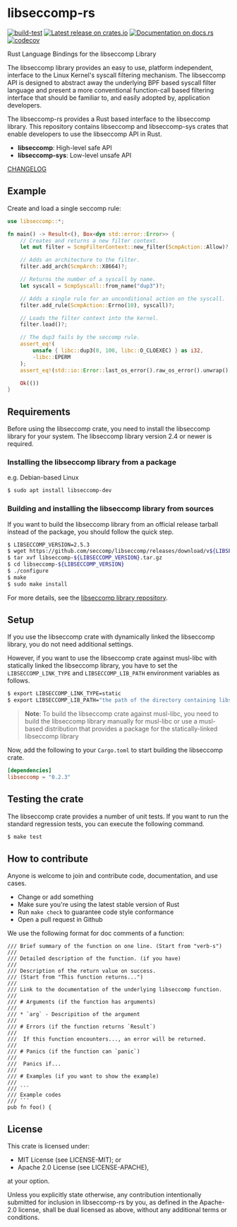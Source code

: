 # libseccomp-rs

[![build-test](https://github.com/libseccomp-rs/libseccomp-rs/actions/workflows/build-test.yaml/badge.svg?branch=main)](https://github.com/libseccomp-rs/libseccomp-rs/actions/workflows/build-test.yaml)
[![Latest release on crates.io](https://img.shields.io/crates/v/libseccomp.svg)](https://crates.io/crates/libseccomp)
[![Documentation on docs.rs](https://docs.rs/libseccomp/badge.svg)](https://docs.rs/libseccomp)
[![codecov](https://codecov.io/gh/libseccomp-rs/libseccomp-rs/branch/main/graph/badge.svg)](https://codecov.io/gh/libseccomp-rs/libseccomp-rs)

Rust Language Bindings for the libseccomp Library

The libseccomp library provides an easy to use, platform independent, interface to
the Linux Kernel's syscall filtering mechanism. The libseccomp API is designed to
abstract away the underlying BPF based syscall filter language and present a more
conventional function-call based filtering interface that should be familiar to, and
easily adopted by, application developers.

The libseccomp-rs provides a Rust based interface to the libseccomp library.
This repository contains libseccomp and libseccomp-sys crates that enable developers
to use the libseccomp API in Rust.

* **libseccomp**: High-level safe API
* **libseccomp-sys**: Low-level unsafe API

[CHANGELOG](https://github.com/libseccomp-rs/libseccomp-rs/blob/main/CHANGELOG.md)

## Example

Create and load a single seccomp rule:

```rust
use libseccomp::*;

fn main() -> Result<(), Box<dyn std::error::Error>> {
    // Creates and returns a new filter context.
    let mut filter = ScmpFilterContext::new_filter(ScmpAction::Allow)?;

    // Adds an architecture to the filter.
    filter.add_arch(ScmpArch::X8664)?;

    // Returns the number of a syscall by name.
    let syscall = ScmpSyscall::from_name("dup3")?;

    // Adds a single rule for an unconditional action on the syscall.
    filter.add_rule(ScmpAction::Errno(10), syscall)?;

    // Loads the filter context into the kernel.
    filter.load()?;

    // The dup3 fails by the seccomp rule.
    assert_eq!(
        unsafe { libc::dup3(0, 100, libc::O_CLOEXEC) } as i32,
        -libc::EPERM
    );
    assert_eq!(std::io::Error::last_os_error().raw_os_error().unwrap(), 10);

    Ok(())
}

```

## Requirements
Before using the libseccomp crate, you need to install the libseccomp library for your system.
The libseccomp library version 2.4 or newer is required.

### Installing the libseccomp library from a package

e.g. Debian-based Linux

``` sh
$ sudo apt install libseccomp-dev
```

### Building and installing the libseccomp library from sources
If you want to build the libseccomp library from an official release tarball instead of the package,
you should follow the quick step.

```sh
$ LIBSECCOMP_VERSION=2.5.3
$ wget https://github.com/seccomp/libseccomp/releases/download/v${LIBSECCOMP_VERSION}/libseccomp-${LIBSECCOMP_VERSION}.tar.gz
$ tar xvf libseccomp-${LIBSECCOMP_VERSION}.tar.gz
$ cd libseccomp-${LIBSECCOMP_VERSION}
$ ./configure
$ make
$ sudo make install
```

For more details, see the [libseccomp library repository](https://github.com/seccomp/libseccomp).

## Setup
If you use the libseccomp crate with dynamically linked the libseccomp library,
you do not need additional settings.

However, if you want to use the libseccomp crate against musl-libc with statically linked the libseccomp library,
you have to set the `LIBSECCOMP_LINK_TYPE` and `LIBSECCOMP_LIB_PATH` environment variables as follows.

```sh
$ export LIBSECCOMP_LINK_TYPE=static
$ export LIBSECCOMP_LIB_PATH="the path of the directory containing libseccomp.a (e.g. /usr/lib)"
```

> **Note**:
> To build the libseccomp crate against musl-libc, you need to build the libseccomp library manually for musl-libc
> or use a musl-based distribution that provides a package for the statically-linked libseccomp library

Now, add the following to your `Cargo.toml` to start building the libseccomp crate.

```toml
[dependencies]
libseccomp = "0.2.3"
```

## Testing the crate
The libseccomp crate provides a number of unit tests.
If you want to run the standard regression tests, you can execute the following command.

``` sh
$ make test
```

## How to contribute
Anyone is welcome to join and contribute code, documentation, and use cases.

- Change or add something
- Make sure you're using the latest stable version of Rust
- Run `make check` to guarantee code style conformance
- Open a pull request in Github

We use the following format for doc comments of a function:
```
/// Brief summary of the function on one line. (Start from "verb-s")
///
/// Detailed description of the function. (if you have)
///
/// Description of the return value on success.
/// (Start from "This function returns...")
///
/// Link to the documentation of the underlying libseccomp function.
///
/// # Arguments (if the function has arguments)
///
/// * `arg` - Descripition of the argument
///
/// # Errors (if the function returns `Result`)
///
///  If this function encounters..., an error will be returned.
///
/// # Panics (if the function can `panic`)
///
///  Panics if...
///
/// # Examples (if you want to show the example)
///
/// ```
/// Example codes
/// ```
pub fn foo() {
```

## License
This crate is licensed under:

- MIT License (see LICENSE-MIT); or
- Apache 2.0 License (see LICENSE-APACHE),

at your option.

Unless you explicitly state otherwise, any contribution intentionally submitted
for inclusion in libseccomp-rs by you, as defined in the Apache-2.0 license,
shall be dual licensed as above, without any additional terms or conditions.
